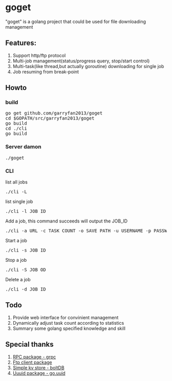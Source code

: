 # goget

"goget" is a golang project that could be used for file downloading management

## Features:

1. Support http/ftp protocol
2. Multi-job management(status/progress query, stop/start control)
3. Multi-task(like thread,but actually goroutine) downloading for single job
4. Job resuming from break-point

## Howto

### build

<pre>
go get github.com/garryfan2013/goget
cd $GOPATH/src/garryfan2013/goget
go build
cd ./cli
go build
</pre>

### Server damon

<pre>
./goget
</pre>

### CLI

list all jobs
<pre>
./cli -L
</pre>

list single job
<pre>
./cli -l JOB_ID
</pre>

Add a job, this command succeeds will output the JOB_ID
<pre>
./cli -a URL -c TASK_COUNT -o SAVE_PATH -u USERNAME -p PASSWD
</pre>

Start a job
<pre>
./cli -s JOB_ID
</pre>

Stop a job
<pre>
./cli -S JOB_OD
</pre>

Delete a job
<pre>
./cli -d JOB_ID
</pre>

## Todo

1. Provide web interface for convinient management
2. Dynamically adjust task count according to statistics
3. Summary some golang specified knowledge and skill

## Special thanks

1. [RPC package - grpc](https://github.com/grpc/grpc)
2. [Ftp client package](https://github.com/jlaffaye/ftp)
3. [Simple kv store - boltDB](https://github.com/boltdb/bolt)
4. [Uuuid package - go.uuid](https://github.com/satori/go.uuid)